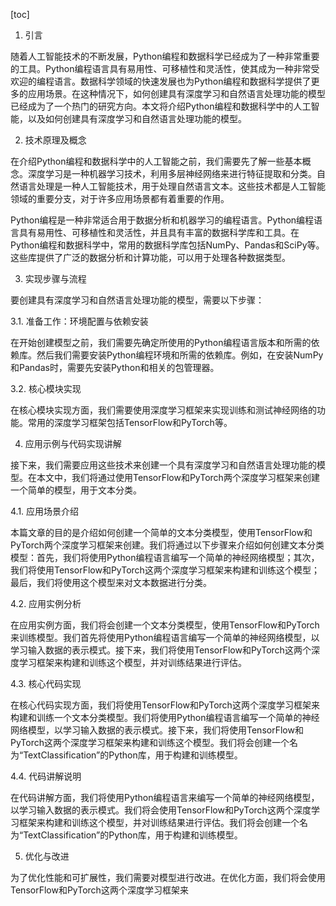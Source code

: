 
[toc]                    
                
                
1. 引言

随着人工智能技术的不断发展，Python编程和数据科学已经成为了一种非常重要的工具。Python编程语言具有易用性、可移植性和灵活性，使其成为一种非常受欢迎的编程语言。数据科学领域的快速发展也为Python编程和数据科学提供了更多的应用场景。在这种情况下，如何创建具有深度学习和自然语言处理功能的模型已经成为了一个热门的研究方向。本文将介绍Python编程和数据科学中的人工智能，以及如何创建具有深度学习和自然语言处理功能的模型。

2. 技术原理及概念

在介绍Python编程和数据科学中的人工智能之前，我们需要先了解一些基本概念。深度学习是一种机器学习技术，利用多层神经网络来进行特征提取和分类。自然语言处理是一种人工智能技术，用于处理自然语言文本。这些技术都是人工智能领域的重要分支，对于许多应用场景都有着重要的作用。

Python编程是一种非常适合用于数据分析和机器学习的编程语言。Python编程语言具有易用性、可移植性和灵活性，并且具有丰富的数据科学库和工具。在Python编程和数据科学中，常用的数据科学库包括NumPy、Pandas和SciPy等。这些库提供了广泛的数据分析和计算功能，可以用于处理各种数据类型。

3. 实现步骤与流程

要创建具有深度学习和自然语言处理功能的模型，需要以下步骤：

3.1. 准备工作：环境配置与依赖安装

在开始创建模型之前，我们需要先确定所使用的Python编程语言版本和所需的依赖库。然后我们需要安装Python编程环境和所需的依赖库。例如，在安装NumPy和Pandas时，需要先安装Python和相关的包管理器。

3.2. 核心模块实现

在核心模块实现方面，我们需要使用深度学习框架来实现训练和测试神经网络的功能。常用的深度学习框架包括TensorFlow和PyTorch等。

4. 应用示例与代码实现讲解

接下来，我们需要应用这些技术来创建一个具有深度学习和自然语言处理功能的模型。在本文中，我们将通过使用TensorFlow和PyTorch两个深度学习框架来创建一个简单的模型，用于文本分类。

4.1. 应用场景介绍

本篇文章的目的是介绍如何创建一个简单的文本分类模型，使用TensorFlow和PyTorch两个深度学习框架来创建。我们将通过以下步骤来介绍如何创建文本分类模型：首先，我们将使用Python编程语言编写一个简单的神经网络模型；其次，我们将使用TensorFlow和PyTorch这两个深度学习框架来构建和训练这个模型；最后，我们将使用这个模型来对文本数据进行分类。

4.2. 应用实例分析

在应用实例方面，我们将会创建一个文本分类模型，使用TensorFlow和PyTorch来训练模型。我们首先将使用Python编程语言编写一个简单的神经网络模型，以学习输入数据的表示模式。接下来，我们将使用TensorFlow和PyTorch这两个深度学习框架来构建和训练这个模型，并对训练结果进行评估。

4.3. 核心代码实现

在核心代码实现方面，我们将使用TensorFlow和PyTorch这两个深度学习框架来构建和训练一个文本分类模型。我们将使用Python编程语言编写一个简单的神经网络模型，以学习输入数据的表示模式。接下来，我们将使用TensorFlow和PyTorch这两个深度学习框架来构建和训练这个模型。我们将会创建一个名为“TextClassification”的Python库，用于构建和训练模型。

4.4. 代码讲解说明

在代码讲解方面，我们将使用Python编程语言来编写一个简单的神经网络模型，以学习输入数据的表示模式。我们将会使用TensorFlow和PyTorch这两个深度学习框架来构建和训练这个模型，并对训练结果进行评估。我们将会创建一个名为“TextClassification”的Python库，用于构建和训练模型。

5. 优化与改进

为了优化性能和可扩展性，我们需要对模型进行改进。在优化方面，我们将会使用TensorFlow和PyTorch这两个深度学习框架来

